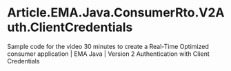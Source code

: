 # Article.EMA.Java.ConsumerRto.V2Auth.ClientCredentials
Sample code for the video 30 minutes to create a Real-Time Optimized consumer application | EMA Java | Version 2 Authentication with Client Credentials
